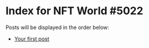 # Index for NFT World #5022
Posts will be displayed in the order below:

- [Your first post](./001-first.md)

